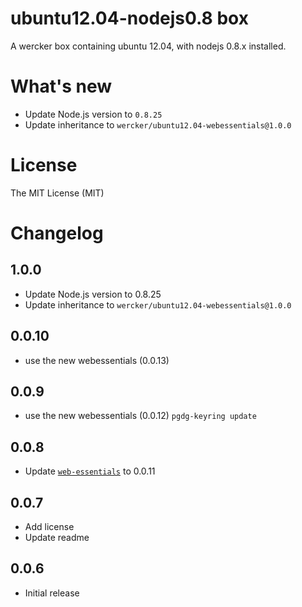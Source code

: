# ubuntu12.04-nodejs0.8 box

A wercker box containing ubuntu 12.04, with nodejs 0.8.x installed.

# What's new

- Update Node.js version to `0.8.25`
- Update inheritance to `wercker/ubuntu12.04-webessentials@1.0.0`

# License

The MIT License (MIT)

# Changelog

## 1.0.0

- Update Node.js version to 0.8.25
- Update inheritance to `wercker/ubuntu12.04-webessentials@1.0.0`

## 0.0.10

- use the new webessentials (0.0.13) 

## 0.0.9

- use the new webessentials (0.0.12) `pgdg-keyring update`

## 0.0.8

- Update [`web-essentials`](https://app.wercker.com/#applications/51ab0c42df8960ba45003fd9/tab/details) to 0.0.11

## 0.0.7

- Add license
- Update readme

## 0.0.6

- Initial release
